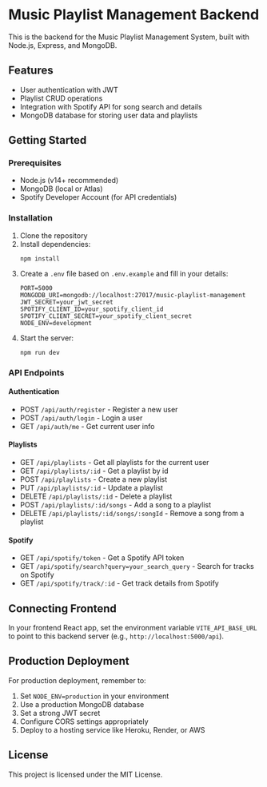 
# Music Playlist Management Backend

This is the backend for the Music Playlist Management System, built with Node.js, Express, and MongoDB.

## Features

- User authentication with JWT
- Playlist CRUD operations
- Integration with Spotify API for song search and details
- MongoDB database for storing user data and playlists

## Getting Started

### Prerequisites

- Node.js (v14+ recommended)
- MongoDB (local or Atlas)
- Spotify Developer Account (for API credentials)

### Installation

1. Clone the repository
2. Install dependencies:
   ```
   npm install
   ```
3. Create a `.env` file based on `.env.example` and fill in your details:
   ```
   PORT=5000
   MONGODB_URI=mongodb://localhost:27017/music-playlist-management
   JWT_SECRET=your_jwt_secret
   SPOTIFY_CLIENT_ID=your_spotify_client_id
   SPOTIFY_CLIENT_SECRET=your_spotify_client_secret
   NODE_ENV=development
   ```
4. Start the server:
   ```
   npm run dev
   ```

### API Endpoints

#### Authentication

- POST `/api/auth/register` - Register a new user
- POST `/api/auth/login` - Login a user
- GET `/api/auth/me` - Get current user info

#### Playlists

- GET `/api/playlists` - Get all playlists for the current user
- GET `/api/playlists/:id` - Get a playlist by id
- POST `/api/playlists` - Create a new playlist
- PUT `/api/playlists/:id` - Update a playlist
- DELETE `/api/playlists/:id` - Delete a playlist
- POST `/api/playlists/:id/songs` - Add a song to a playlist
- DELETE `/api/playlists/:id/songs/:songId` - Remove a song from a playlist

#### Spotify

- GET `/api/spotify/token` - Get a Spotify API token
- GET `/api/spotify/search?query=your_search_query` - Search for tracks on Spotify
- GET `/api/spotify/track/:id` - Get track details from Spotify

## Connecting Frontend

In your frontend React app, set the environment variable `VITE_API_BASE_URL` to point to this backend server (e.g., `http://localhost:5000/api`).

## Production Deployment

For production deployment, remember to:

1. Set `NODE_ENV=production` in your environment
2. Use a production MongoDB database
3. Set a strong JWT secret
4. Configure CORS settings appropriately
5. Deploy to a hosting service like Heroku, Render, or AWS

## License

This project is licensed under the MIT License.
